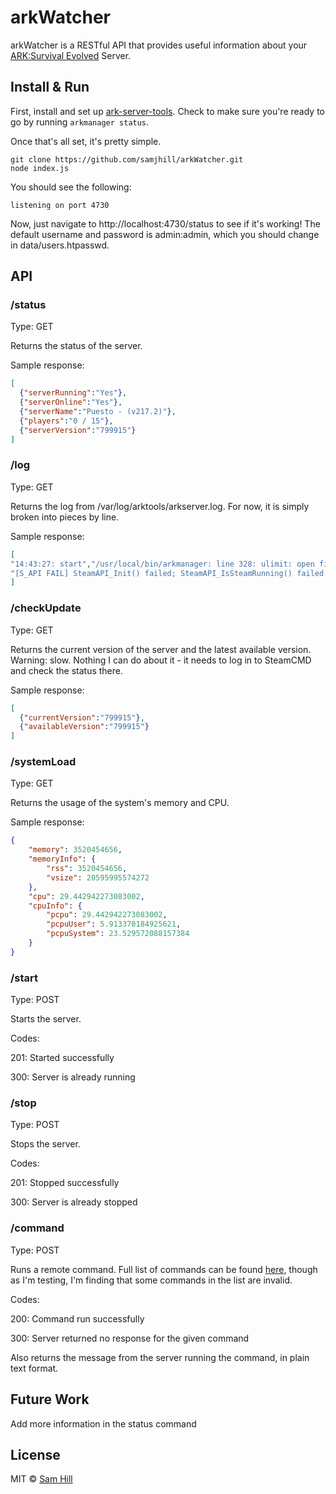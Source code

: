 # arkWatcher
arkWatcher is a RESTful API that provides useful information about your [ARK:Survival Evolved](http://store.steampowered.com/app/346110/) Server.


## Install & Run

First, install and set up [ark-server-tools](https://github.com/FezVrasta/ark-server-tools). Check to make sure you're ready to go by running `arkmanager status`. 

Once that's all set, it's pretty simple.

```shell
git clone https://github.com/samjhill/arkWatcher.git
node index.js
```

You should see the following:
```shell
listening on port 4730
```
Now, just navigate to http://localhost:4730/status to see if it's working! 
The default username and password is admin:admin, which you should change in data/users.htpasswd.


## API

### /status

Type: GET

Returns the status of the server.

Sample response:
```json
[
  {"serverRunning":"Yes"},
  {"serverOnline":"Yes"},
  {"serverName":"Puesto - (v217.2)"},
  {"players":"0 / 15"},
  {"serverVersion":"799915"}
]
```
### /log

Type: GET

Returns the log from /var/log/arktools/arkserver.log. For now, it is simply broken into pieces by line.

Sample response:
```json
[
"14:43:27: start","/usr/local/bin/arkmanager: line 328: ulimit: open files: cannot modify limit: Operation not permitted",
"[S_API FAIL] SteamAPI_Init() failed; SteamAPI_IsSteamRunning() failed."
]
```

### /checkUpdate

Type: GET

Returns the current version of the server and the latest available version.
Warning: slow. Nothing I can do about it - it needs to log in to SteamCMD and check the status there.

Sample response:
```json
[
  {"currentVersion":"799915"},
  {"availableVersion":"799915"}
]
```

### /systemLoad

Type: GET

Returns the usage of the system's memory and CPU.

Sample response:
```json
{
    "memory": 3520454656,
    "memoryInfo": {
        "rss": 3520454656,
        "vsize": 20595995574272
    },
    "cpu": 29.442942273083002,
    "cpuInfo": {
        "pcpu": 29.442942273083002,
        "pcpuUser": 5.913370184925621,
        "pcpuSystem": 23.529572088157384
    }
}
```

### /start

Type: POST

Starts the server.

Codes:

201: Started successfully

300: Server is already running


### /stop

Type: POST

Stops the server.

Codes:

201: Stopped successfully

300: Server is already stopped


### /command

Type: POST

Runs a remote command. Full list of commands can be found [here](http://steamcommunity.com/sharedfiles/filedetails/?id=454529617&searchtext=admin), though as I'm testing, I'm finding that some commands in the list are invalid. 

Codes:

200: Command run successfully

300: Server returned no response for the given command

Also returns the message from the server running the command, in plain text format.



## Future Work
Add more information in the status command


## License

MIT © [Sam Hill](https://github.com/samjhill)
